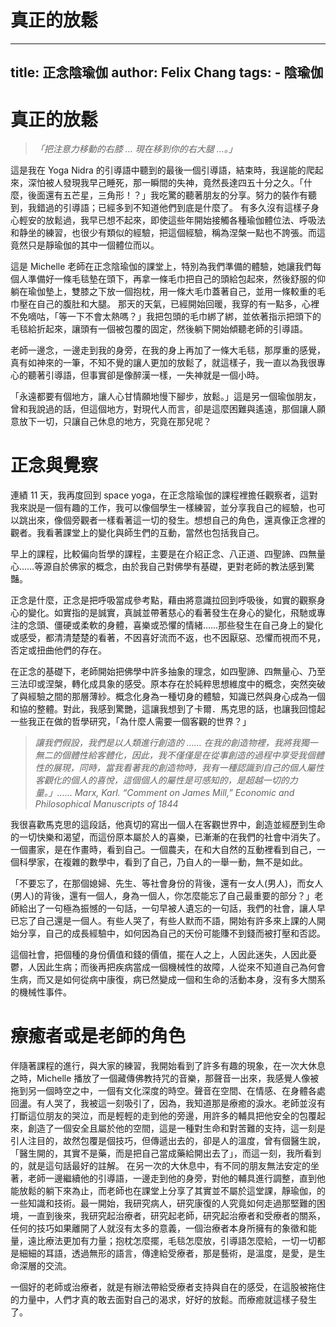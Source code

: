 # 真正的放鬆
---
title: 正念陰瑜伽
author: Felix Chang
tags:
    - 陰瑜伽
---

# 真正的放鬆

> *「把注意力移動的右膝 … 現在移到你的右大腿 …。」*

這是我在 Yoga Nidra 的引導語中聽到的最後一個引導語，結束時，我逞能的爬起來，深怕被人發現我早己睡死，那一瞬間的失神，竟然長達四五十分之久。「什麼，後面還有五芒星，三角形！？」我吃驚的聽著朋友的分享。努力的裝作有聽到，我錯過的引導語；已經多到不知道他們到底是什麼了。
有多久沒有這樣子身心輕安的放鬆過，我早已想不起來，即使這些年開始接觸各種瑜伽體位法、呼吸法和静坐的練習，也很少有類似的經驗，把這個經驗，稱為涅槃一點也不誇張。而這竟然只是靜瑜伽的其中一個體位而以。

這是 Michelle 老師在正念陰瑜伽的課堂上，特別為我們準備的體驗，她讓我們每個人準備好一條毛毯墊在頭下，再拿一條毛巾把自己的頭給包起來，然後舒服的仰躺在瑜伽墊上，雙膝之下放一個抱枕，用一條大毛巾蓋著自己，並用一條較重的毛巾壓在自己的腹肚和大腿。
那天的天氣，已經開始回暖，我穿的有一點多，心裡不免嘀咕，「等一下不會太熱嗎？」我把包頭的毛巾綁了綁，並依著指示把頭下的毛毯給折起來，讓頭有一個被包覆的固定，然後躺下開始傾聽老師的引導語。

老師一邊念，一邊走到我的身旁，在我的身上再加了一條大毛毯，那厚重的感覺，真有如神來的一筆，不知不覺的讓人更加的放鬆了，就這樣子，我一直以為我很專心的聽著引導語，但事實卻是像醉漢一樣，一失神就是一個小時。

「永遠都要有個地方，讓人心甘情願地慢下腳步，放鬆。」這是另一個瑜伽朋友，曾和我說過的話，但這個地方，對現代人而言，卻是這麼困難與遙遠，那個讓人願意放下一切，只讓自己休息的地方，究竟在那兒呢？

# 正念與覺察

連績 11 天，我再度回到 space yoga，在正念陰瑜伽的課程裡擔任觀察者，這對我來説是一個有趣的工作，我可以像個學生一樣練習，並分享我自己的經驗，也可以跳出來，像個旁觀者一樣看著這一切的發生。想想自己的角色，還真像正念裡的觀者。我看著課堂上的變化與師生們的互動，當然也包括我自己。

早上的課程，比較偏向哲學的課程，主要是在介紹正念、八正道、四聖諦、四無量心……等源自於佛家的概念，由於我自己對佛學有基礎，更對老師的教法感到驚豔。

正念是什麼，正念是把呼吸當成參考點，藉由將意識拉回到呼吸後，如實的觀察身心的變化。如實指的是誠實，真誠並帶著慈心的看著發生在身心的變化，飛馳或專注的念頭、僵硬或柔軟的身體，喜樂或恐懼的情緒……那些發生在自己身上的變化或感受，都清清楚楚的看著，不因喜好流而不返，也不因厭惡、恐懼而視而不見，否定或扭曲他們的存在。

在正念的基礎下，老師開始把佛學中許多抽象的理念，如四聖諦、四無量心、乃至三法印或涅槃，轉化成具象的感受。原本存在於純粹思想維度中的概念，突然突破了與經驗之間的那層薄紗。概念化身為一種切身的體驗，知識已然與身心成為一個和協的整體。對此，我感到驚艷，這讓我想到了卡爾．馬克思的話，也讓我回憶起一些我正在做的哲學研究，「為什麼人需要一個客觀的世界？」

> *讓我們假設，我們是以人類進行創造的 …… 在我的創造物裡，我將我獨一無二的個體性給客體化，因此，我不僅僅是在從事創造的過程中享受我個體性的展現，同時，當我看著我的創造物時，我有一種認識到自己的個人屬性客觀化的個人的喜悅，這個個人的屬性是可感知的，是超越一切的力量。」…… Marx, Karl. “Comment on James Mill,” Economic and Philosophical Manuscripts of 1844*

我很喜歡馬克思的這段話，他真切的寫出一個人在客觀世界中，創造並經歷到生命的一切快樂和渴望，而這份原本屬於人的喜樂，已漸漸的在我們的社會中消失了。一個畫家，是在作畫時，看到自己。一個農夫，在和大自然的互動裡看到自己，一個科學家，在複雜的數學中，看到了自己，乃自人的一舉一動，無不是如此。

「不要忘了，在那個媳婦、先生、等社會身份的背後，還有一女人(男人)，而女人(男人)的背後，還有一個人，身為一個人，你怎麼能忘了自己最重要的部分？」老師給出了一句極為振憾的一句話，一句早被人遺忘的一句話，我們的社會，讓人早已忘了自己還是一個人。有些人哭了，有些人默而不語，開始有許多來上課的人開始分享，自己的成長經驗中，如何因為自己的天份可能賺不到錢而被打壓和否認。

這個社會，把個種的身份價值和錢的價值，擺在人之上，人因此迷失，人因此憂鬱，人因此生病；而後再把疾病當成一個機械性的故障，人從來不知道自己為何會生病，而又是如何從病中康復，病已然變成一個和生命的活動本身，沒有多大關系的機械性事件。

# 療癒者或是老師的角色

伴隨著課程的進行，與大家的練習，我開始看到了許多有趣的現象，在一次大休息之時，Michelle 播放了一個藏傳佛教持咒的音樂，那聲音一出來，我感覺人像被拖到另一個時空之中，一個有文化深度的時空。聲音在空間、在情感、在身體各處回盪。有人哭了，我被這一刻吸引了，因為，我知道那是療癒的淚水。老師並沒有打斷這位朋友的哭泣，而是輕輕的走到他的旁邊，用許多的輔具把他安全的包覆起來，創造了一個安全且屬於他的空間，這是一種對生命和對苦難的支持，這一刻是引人注目的，故然包覆是個技巧，但傳遞出去的，卻是人的溫度，曾有個醫生說，「醫生開的，其實不是藥，而是把自己當成藥給開出去了」，而這一刻，我所看到的，就是這句話最好的註解。
在另一次的大休息中，有不同的朋友無法安定的坐著，老師一邊繼續他的引導語，一邊走到他的身旁，對他的輔具進行調整，直到他能放鬆的躺下來為止，而老師也在課堂上分享了其實並不屬於這堂課，靜瑜伽，的一些知識和技術。最一開始，我研究病人，研究康復的人究竟如何走過那堅難的困境，一直到後來，我研究起治療者，研究起老師，研究起治療者和受療者的關系，任何的技巧如果離開了人就沒有太多的意義，一個治療者本身所擁有的象徵和能量，遠比療法更加有力量；抱枕怎麼擺，毛毯怎麼放，引導語怎麼給，一切一切都是細細的耳語，透過無形的語言，傳達給受療者，那是藝術，是溫度，是愛，是生命深層的交流。

一個好的老師或治療者，就是有辦法帶給受療者支持與自在的感受，在這股被拖住的力量中，人們才真的敢去面對自己的渴求，好好的放鬆。而療癒就這樣子發生了。

